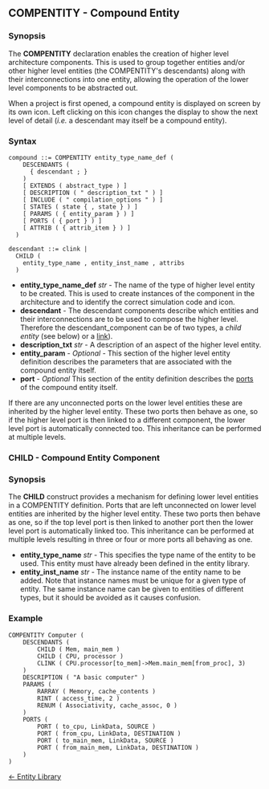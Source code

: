 ## COMPENTITY - Compound Entity

### Synopsis

The **COMPENTITY** declaration enables the creation of higher level architecture components.  This is used to group together entities and/or other higher level entities (the COMPENTITY's descendants) along with their interconnections into one entity, allowing the operation of the lower level components to be abstracted out.

When a project is first opened, a compound entity is displayed on screen by its own icon. Left clicking on this icon changes the display to show the next level of detail (*i.e.* a descendant may itself be a compound entity).


### Syntax

```
compound ::= COMPENTITY entity_type_name_def ( 
    DESCENDANTS ( 
      { descendant ; }
    ) 
    [ EXTENDS ( abstract_type ) ]
    [ DESCRIPTION ( " description_txt " ) ]
    [ INCLUDE ( " compilation_options " ) ]
    [ STATES ( state { , state } ) ]
    [ PARAMS ( { entity_param } ) ]
    [ PORTS ( { port } ) ]
    [ ATTRIB ( { attrib_item } ) ]
  )
  
descendant ::= clink |
  CHILD ( 
    entity_type_name , entity_inst_name , attribs 
  )
```

- **entity\_type\_name\_def** *str* - The name of the type of higher level entity to be created. This is used to create instances of the component in the architecture and to identify the correct simulation code and icon.
- **descendant** - The descendant components describe which entities and their interconnections are to be used to compose the higher level.  Therefore the descendant_component can be of two types,
a *child entity* (see below) or a [link](<structure.md#clink>)).
- **description\_txt** *str* - A description of an aspect of the higher level entity.
- **entity\_param** - *Optional* - This section of the higher level entity definition describes the parameters that are associated with the compound entity itself.
- **port** - *Optional* This section of the entity
definition describes the [ports](<port.md>) of the compound entity itself.

If there are any unconnected ports on the lower level entities these are inherited by the higher level entity. These two ports then behave as one, so if the higher level port is then linked to a different component, the lower level port is automatically connected too. This inheritance can be performed at multiple levels.

### CHILD - Compound Entity Component

### Synopsis

The **CHILD** construct provides a mechanism for defining lower level entities in a COMPENTITY definition. Ports that are left unconnected on lower level entities are inherited by the higher level entity. These two ports then behave as one, so if the top level port is then linked to another port then the lower level port is automatically linked too. This inheritance can be performed at multiple levels resulting in three or four or more ports all behaving as one.

- **entity\_type\_name** *str* - This specifies the type name of the entity to be used.  This entity must have already been defined in the entity library.
- **entity\_inst\_name** *str* - The instance name of the entity name to be added.  Note that instance names must be unique for a given type of entity. The same instance name can be given to entities of different types, but it should be avoided as it causes confusion.

### Example
```
COMPENTITY Computer (
    DESCENDANTS (
        CHILD ( Mem, main_mem )
        CHILD ( CPU, processor )
        CLINK ( CPU.processor[to_mem]->Mem.main_mem[from_proc], 3)
    )
    DESCRIPTION ( "A basic computer" )
    PARAMS ( 
        RARRAY ( Memory, cache_contents )
        RINT ( access_time, 2 )
        RENUM ( Associativity, cache_assoc, 0 )
    )
    PORTS ( 
        PORT ( to_cpu, LinkData, SOURCE )
        PORT ( from_cpu, LinkData, DESTINATION )
        PORT ( to_main_mem, LinkData, SOURCE )
        PORT ( from_main_mem, LinkData, DESTINATION )
    )
)
```

[<- Entity Library](<entitylib.md>)

